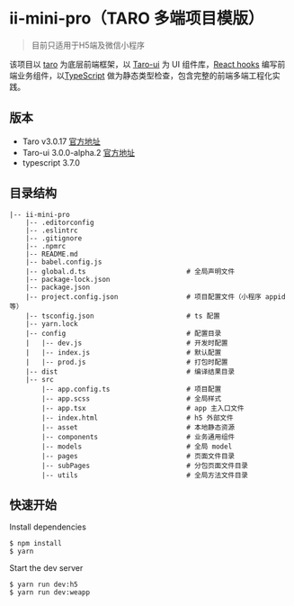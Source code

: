 # ii-mini-pro（TARO 多端项目模版）

> 目前只适用于H5端及微信小程序

该项目以  [taro](https://taro-docs.jd.com/taro/docs/README/index.html) 为底层前端框架，以 [Taro-ui](https://taro-ui.jd.com/#/docs/introduction) 为 UI 组件库，[React hooks](https://react.docschina.org/docs/hooks-intro.html) 编写前端业务组件，以[TypeScript](https://www.tslang.cn/) 做为静态类型检查，包含完整的前端多端工程化实践。


## 版本
- Taro v3.0.17  [官方地址](https://taro-docs.jd.com/taro/docs/README/index.html)
- Taro-ui 3.0.0-alpha.2 [官方地址](https://taro-ui.jd.com/#/docs/introduction)
- typescript 3.7.0

## 目录结构

```
|-- ii-mini-pro  
    |-- .editorconfig
    |-- .eslintrc
    |-- .gitignore
    |-- .npmrc
    |-- README.md
    |-- babel.config.js
    |-- global.d.ts                         # 全局声明文件
    |-- package-lock.json
    |-- package.json
    |-- project.config.json                 # 项目配置文件（小程序 appid 等）
    |-- tsconfig.json                       # ts 配置
    |-- yarn.lock
    |-- config                              # 配置目录
    |   |-- dev.js                          # 开发时配置
    |   |-- index.js                        # 默认配置
    |   |-- prod.js                         # 打包时配置
    |-- dist                                # 编译结果目录
    |-- src
        |-- app.config.ts                   # 项目配置
        |-- app.scss                        # 全局样式
        |-- app.tsx                         # app 主入口文件
        |-- index.html                      # h5 外部文件
        |-- asset                           # 本地静态资源
        |-- components                      # 业务通用组件
        |-- models                          # 全局 model
        |-- pages                           # 页面文件目录
        |-- subPages                        # 分包页面文件目录
        |-- utils                           # 全局方法文件目录
```

## 快速开始
Install dependencies

```
$ npm install
$ yarn
```

Start the dev server

```
$ yarn run dev:h5
$ yarn run dev:weapp
```